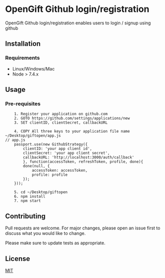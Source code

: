 # OpenGift Github login/registration

OpenGift Github login/registration enables users to login / signup using github

## Installation

### Requirements
* Linux/Windows/Mac
* Node > 7.4.x


## Usage

### Pre-requisites

```
    1. Register your application on github.com
    2. GOTO https://github.com/settings/applications/new
    3. SET clientID, clientSecret, callbackURL
```

```
    4. COPY All three keys to your application file name ~/Desktop/giftopen/app.js
// app.js
    passport.use(new GithubStrategy({
        clientID: 'your app client id',
        clientSecret: 'your app client secret',
        callbackURL: 'http://localhost:3000/auth/callback'
        }, function(accessToken, refreshToken, profile, done){
        done(null, {
            accessToken: accessToken,
            profile: profile
        });
    }));
    
    5. cd ~/Desktop/giftopen
    6. npm install
    7. npm start
```

## Contributing
Pull requests are welcome. For major changes, please open an issue first to discuss what you would like to change.

Please make sure to update tests as appropriate.

## License
[MIT](https://choosealicense.com/licenses/mit/)